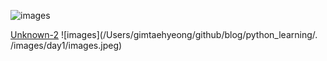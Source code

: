 ![images](/Users/gimtaehyeong/github/blog/images/day1/images-0286381.jpeg)

 [Unknown-2](../../../Downloads/Unknown-2) ![images](/Users/gimtaehyeong/github/blog/python_learning/. /images/day1/images.jpeg)